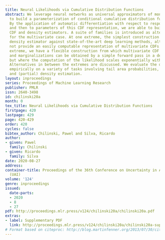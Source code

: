 ```yaml
---
title: Neural Likelihoods via Cumulative Distribution Functions
abstract: We leverage neural networks as universal approximators of monotonic functions
  to build a parameterization of conditional cumulative distribution functions (CDFs).
  By the application of automatic differentiation with respect to response variables
  and then to parameters of this CDF representation, we are able to build black box
  CDF and density estimators. A suite of families is introduced as alternative constructions
  for the multivariate case. At one extreme, the simplest construction is a competitive
  density estimator against state-of-the-art deep learning methods, although it does
  not provide an easily computable representation of multivariate CDFs. At the other
  extreme, we have a flexible construction from which multivariate CDF evaluations
  and marginalizations can be obtained by a simple forward pass in a deep neural net,
  but where the computation of the likelihood scales exponentially with dimensionality.
  Alternatives in between the extremes are discussed. We evaluate the different representations
  empirically on a variety of tasks involving tail area probabilities, tail dependence
  and (partial) density estimation.
layout: inproceedings
series: Proceedings of Machine Learning Research
publisher: PMLR
issn: 2640-3498
id: chilinski20a
month: 0
tex_title: Neural Likelihoods via Cumulative Distribution Functions
firstpage: 420
lastpage: 429
page: 420-429
order: 420
cycles: false
bibtex_author: Chilinski, Pawel and Silva, Ricardo
author:
- given: Pawel
  family: Chilinski
- given: Ricardo
  family: Silva
date: 2020-08-27
address: 
container-title: Proceedings of the 36th Conference on Uncertainty in Artificial Intelligence
  (UAI)
volume: '124'
genre: inproceedings
issued:
  date-parts:
  - 2020
  - 8
  - 27
pdf: http://proceedings.mlr.press/v124/chilinski20a/chilinski20a.pdf
extras:
- label: Supplementary PDF
  link: http://proceedings.mlr.press/v124/chilinski20a/chilinski20a-supp.pdf
# Format based on citeproc: http://blog.martinfenner.org/2013/07/30/citeproc-yaml-for-bibliographies/
---
```

